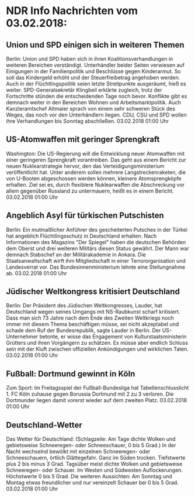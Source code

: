 # NDR Info Nachrichten vom 03.02.2018:


## Union und SPD einigen sich in weiteren Themen
Berlin: 	Union und SPD haben sich in ihren Koalitionsverhandlungen in weiteren Bereichen verständigt. Unterhändler beider Seiten verwiesen auf Einigungen in der Familienpolitik und Beschlüsse gegen Kinderarmut. So soll das Kindergeld erhöht und der Steuerfreibetrag angehoben werden. Auch in der Flüchtlingspolitik seien letzte Streitpunkte ausgeräumt, hieß es weiter. SPD-Generalsekretär Klingbeil erklärte zugleich, trotz der Fortschritte stünden die entscheidenden Tage noch bevor. Konflikte gibt es demnach weiter in den Bereichen Wohnen und Arbeitsmarktpolitik. Auch Kanzleramtschef Altmaier sprach von einem sehr schweren Stück des Weges, das noch vor den Unterhändlern liegen. CDU, CSU und SPD wollen ihre Verhandlungen bis Sonntag abschließen. 03.02.2018 01:00 Uhr 

## US-Atomwaffen mit geringer Sprengkraft
Washington: Die US-Regierung will die Entwicklung neuer Atomwaffen mit einer geringeren Sprengkraft vorantreiben. Das geht aus einem Bericht zur neuen Nuklearstrategie hervor, den das Verteidigungsministerium veröffentlicht hat. Unter anderem sollen mehrere Langstreckenraketen, die von U-Booten abgeschossen werden können, kleinere Atomsprengköpfe erhalten. Ziel sei es, durch flexiblere Nuklearwaffen die Abschreckung vor allem gegenüber Russland zu untermauern, heißt es in einem Bericht. 03.02.2018 01:00 Uhr 

## Angeblich Asyl für türkischen Putschisten
Berlin: Ein mutmaßlicher Anführer des gescheiterten Putsches in der Türkei hat angeblich Flüchtlingsschutz in Deutschland erhalten. Nach Informationen des Magazins "Der Spiegel" haben die deutschen Behörden dem Oberst und drei weiteren Militärs diesen Status gewährt. Der Mann war demnach Stabschef an der Militärakademie in Ankara. Die Staatsanwaltschaft wirft ihm Mitgliedschaft in einer Terrororganisation und Landesverrat vor. Das Bundesinnenministerium lehnte eine Stellungnahme ab. 03.02.2018 01:00 Uhr 

## Jüdischer Weltkongress kritisiert Deutschland
Berlin: Der Präsident des Jüdischen Weltkongresses, Lauder, hat Deutschland wegen seines Umgangs mit NS-Raubkunst scharf kritisiert. Dass man sich 73 Jahre nach dem Ende des Zweiten Weltkriegs noch immer mit diesem Thema beschäftigen müsse, sei nicht akzeptabel und schade dem Ruf der Bundesrepublik, sagte Lauder in Berlin. Der US-Unternehmer betonte, er wisse das Engagement von Kulturstaatsministerin Grütters und ihren Vorgängern zu schätzen. Es müsse aber endlich Schluss sein mit der Kluft zwischen offiziellen Ankündigungen und wirklichen Taten. 03.02.2018 01:00 Uhr 

## Fußball: Dortmund gewinnt in Köln
Zum Sport:	Im Freitagsspiel der Fußball-Bundesliga hat Tabellenschlusslicht 1. FC Köln zuhause gegen Borussia Dortmund mit 2 zu 3 verloren. Die Dortmunder liegen damit vorerst wieder auf dem zweiten Platz. 03.02.2018 01:00 Uhr 

## Deutschland-Wetter
Das Wetter für Deutschland:
(Schlagzeile: Am Tage dichte Wolken und gebietsweise Schneeregen- oder Schneeschauer, 0 bis 5 Grad.) In der Nacht wechselnd bewölkt mit einzelnen Schneeregen- oder Schneeschauern, örtlich Glättegefahr. Ganz im Süden trocken. Tiefstwerte plus 2 bis minus 3 Grad. Tagsüber meist dichte Wolken und gebietsweise Schneeregen- oder Schauer. Im Westen und Südwesten Auflockerungen. Höchstwerte 0 bis 5 Grad. Die weiteren Aussichten: Am Sonntag und Montag etwas freundlicher und nur vereinzelt Schauer bei 0 bis 5 Grad. 03.02.2018 01:00 Uhr 
